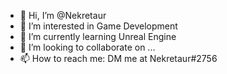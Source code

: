 - 👋 Hi, I’m @Nekretaur
- 👀 I’m interested in Game Development
- 🌱 I’m currently learning Unreal Engine
- 💞️ I’m looking to collaborate on ...
- 📫 How to reach me: DM me at Nekretaur#2756

<!---
Nekretaur/nekretaur is a ✨ special ✨ repository because its `README.md` (this file) appears on your GitHub profile.
You can click the Preview link to take a look at your changes.
--->
